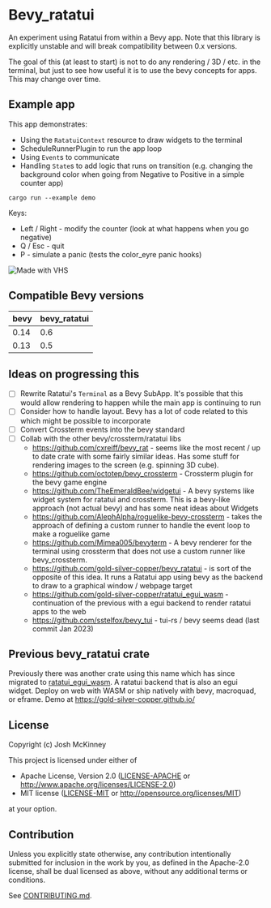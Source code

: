 # Bevy_ratatui

An experiment using Ratatui from within a Bevy app. Note that this library is explicitly unstable
and will break compatibility between 0.x versions.

The goal of this (at least to start) is not to do any rendering / 3D / etc. in the terminal, but
just to see how useful it is to use the bevy concepts for apps. This may change over time.

## Example app

This app demonstrates:

- Using the `RatatuiContext` resource to draw widgets to the terminal
- ScheduleRunnerPlugin to run the app loop
- Using `Event`s to communicate
- Handling `State`s to add logic that runs on transition (e.g. changing the background color when
  going from Negative to Positive in a simple counter app)

```shell
cargo run --example demo
```

Keys:

- Left / Right - modify the counter (look at what happens when you go negative)
- Q / Esc - quit
- P - simulate a panic (tests the color_eyre panic hooks)

![Made with VHS](https://vhs.charm.sh/vhs-2g0S6RgGGQHseTCNItEQhg.gif)

## Compatible Bevy versions

| bevy  | bevy_ratatui |
|-------|--------------|
| 0.14  | 0.6          |
| 0.13  | 0.5          |

## Ideas on progressing this

- [ ] Rewrite Ratatui's `Terminal` as a Bevy SubApp. It's possible that this would allow rendering
      to happen while the main app is continuing to run
- [ ] Consider how to handle layout. Bevy has a lot of code related to this which might be possible
      to incorporate
- [ ] Convert Crossterm events into the bevy standard
- [ ] Collab with the other bevy/crossterm/ratatui libs
  - <https://github.com/cxreiff/bevy_rat> - seems like the most recent / up to date crate with some
    fairly similar ideas. Has some stuff for rendering images to the screen (e.g. spinning 3D cube).
  - <https://github.com/octotep/bevy_crossterm> - Crossterm plugin for the bevy game engine
  - <https://github.com/TheEmeraldBee/widgetui> - A bevy systems like widget system for ratatui and
    crossterm. This is a bevy-like approach (not actual bevy) and has some neat ideas about Widgets
  - <https://github.com/AlephAlpha/roguelike-bevy-crossterm> - takes the approach of defining a
    custom runner to handle the event loop to make a roguelike game
  - <https://github.com/Mimea005/bevyterm> - A bevy renderer for the terminal using crossterm that
    does not use a custom runner like bevy_crossterm.
  - <https://github.com/gold-silver-copper/bevy_ratatui> - is sort of the opposite of this idea. It
    runs a Ratatui app using bevy as the backend to draw to a graphical window / webpage target
  - <https://github.com/gold-silver-copper/ratatui_egui_wasm> - continuation of the previous with a
    egui backend to render ratatui apps to the web
  - <https://github.com/sstelfox/bevy_tui> - tui-rs / bevy seems dead (last commit Jan 2023)

## Previous bevy_ratatui crate

Previously there was another crate using this name which has since migrated to
[ratatui_egui_wasm](https://github.com/gold-silver-copper/ratatui_egui_wasm).  A ratatui backend
that is also an egui widget. Deploy on web with WASM or ship natively with bevy, macroquad, or
eframe. Demo at <https://gold-silver-copper.github.io/>

## License

Copyright (c) Josh McKinney

This project is licensed under either of

- Apache License, Version 2.0
   ([LICENSE-APACHE](LICENSE-APACHE) or <http://www.apache.org/licenses/LICENSE-2.0>)
- MIT license
   ([LICENSE-MIT](LICENSE-MIT) or <http://opensource.org/licenses/MIT>)

at your option.

## Contribution

Unless you explicitly state otherwise, any contribution intentionally submitted
for inclusion in the work by you, as defined in the Apache-2.0 license, shall be
dual licensed as above, without any additional terms or conditions.

See [CONTRIBUTING.md](CONTRIBUTING.md).
